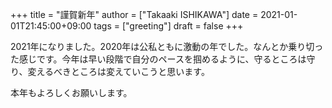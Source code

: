 +++
title = "謹賀新年"
author = ["Takaaki ISHIKAWA"]
date = 2021-01-01T21:45:00+09:00
tags = ["greeting"]
draft = false
+++

2021年になりました。2020年は公私ともに激動の年でした。なんとか乗り切った感じです。今年は早い段階で自分のペースを掴めるように、守るところは守り、変えるべきところは変えていこうと思います。  

本年もよろしくお願いします。
